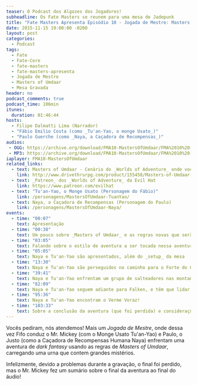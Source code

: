 ```yaml
---
teaser: O Podcast dos Algozes dos Jogadores!
subheadline: Os Fate Masters se reunem para uma mesa de Jadepunk
title: "Fate Masters Apresenta Episódio 10 - Jogada de Mestre: Masters Of Umdaar"
date: 2015-11-15 19:00:00 -0200
layout: post
categories:
  - Podcast
tags:
  - Fate
  - Fate-Core
  - fate-masters
  - fate-masters-apresenta
  - Jogada de Mestre
  - Masters of Umdaar
  - Mesa Gravada
header: no
podcast_comments: true 
podcast_time: 106min
itunes:
  duration: 01:46:44
hosts:
  - Filipe Dalmatti Lima (Narrador)
  - "Fábio Emilio Costa (como _Tu'an-Yao, o monge Usato_)"
  - "Paulo Guerche (como _Naya, a Caçadora de Recompensas_)"
audios:
 - OGG: https://archive.org/download/FMA10-MastersOfUmdaar/FMA%2010%20-%20Masters%20of%20Umdaar.ogg
 - MP3: https://archive.org/download/FMA10-MastersOfUmdaar/FMA%2010%20-%20Masters%20of%20Umdaar.mp3
iaplayer: FMA10-MastersOfUmdaar
related_links:
  - text: Masters of Umdaar - Cenário do _Worlds of Adventure_ onde você encontra as regras novas utilizadas nessa aventura (em inglês)
    link: http://www.drivethrurpg.com/product/155458/Masters-of-Umdaar--A-World-of-Adventure-for-Fate-Core
  - text: _Patreon_ dos _Worlds of Adventure_ da Evil Hat
    link: https://www.patreon.com/evilhat
  - text: "Tu'an-Yao, o Monge Usato (Personagem do Fábio)"
    link: /personagens/MastersOfUmdaar-TuanYao/
  - text: Naya, a Caçadora de Recompensas (Personagem do Paulo)
    link: /personagens/MastersOfUmdaar-Naya/
events:
  - time: "00:07"
    text: Apresentação
  - time: "00:38"
    text: Um pouco sobre _Masters of Umdaar_ e as regras novas que serão apresentadas
  - time: "03:05"
    text: Falando sobre o estilo de aventura a ser tocada nessa aventuras e dicas sobre o _Masters of Umdaar_
  - time: "05:05"
    text: Naya e Tu'an-Yao são apresentados, além do _setup_ da mesa
  - time: "13:30"
    text: Naya e Tu'an-Yao são perseguidos no caminho para o Forte do Candelabro
  - time: "39:41"
    text: Naya e Tu'an-Yao enfrentam um grupo de salteadores nas montanhas próximas ao Forte do Candelabro
  - time: "82:09"
    text: Naya e Tu'an-Yao seguem adiante para Falken, e têm que lidar com uma Nevasca como _Cliffhanger!_
  - time: "95:36"
    text: Naya e Tu'an-Yao encontram o Verme Voraz!
  - time: "103:33"
    text: Sobre a conclusão da aventura (que foi perdida) e considerações finais
---
```


Vocês pediram,  nós atendemos! Mais um _Jogada de Mestre_, onde dessa vez Fifo conduz o Mr. Mickey (com o Monge Usato Tu'an-Yao) e Paulo, o Justo (como a Caçadora de Recompensas Humana Naya) enfrentam uma aventura de _dark fantasy_ usando as regras de _Masters of Umdaar_, carregando uma urna que contem grandes mistérios.

Infelizmente, devido a problemas durante a gravação, o final foi perdido, mas o Mr. Mickey fez um sumário sobre o final da aventura ao final do áudio!
